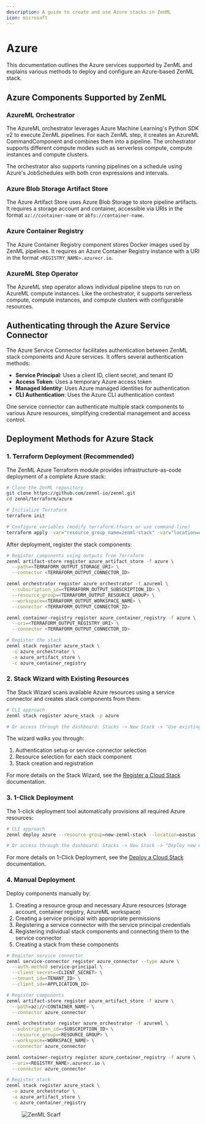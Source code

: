 ```yaml
---
description: A guide to create and use Azure stacks in ZenML
icon: microsoft
---
```


# Azure

This documentation outlines the Azure services supported by ZenML and explains various methods to deploy and configure an Azure-based ZenML stack.

## Azure Components Supported by ZenML

### AzureML Orchestrator

The AzureML orchestrator leverages Azure Machine Learning's Python SDK v2 to execute ZenML pipelines. For each ZenML step, it creates an AzureML CommandComponent and combines them into a pipeline. The orchestrator supports different compute modes such as serverless compute, compute instances and compute clusters.

The orchestrator also supports running pipelines on a schedule using Azure's JobSchedules with both cron expressions and intervals.

### Azure Blob Storage Artifact Store

The Azure Artifact Store uses Azure Blob Storage to store pipeline artifacts. It requires a storage account and container, accessible via URIs in the format `az://container-name` or `abfs://container-name`.

### Azure Container Registry

The Azure Container Registry component stores Docker images used by ZenML pipelines. It requires an Azure Container Registry instance with a URI in the format `<REGISTRY_NAME>.azurecr.io`.

### AzureML Step Operator

The AzureML step operator allows individual pipeline steps to run on AzureML compute instances. Like the orchestrator, it supports serverless compute, compute instances, and compute clusters with configurable resources.

## Authenticating through the Azure Service Connector

The Azure Service Connector facilitates authentication between ZenML stack components and Azure services. It offers several authentication methods:

* **Service Principal**: Uses a client ID, client secret, and tenant ID
* **Access Token**: Uses a temporary Azure access token
* **Managed Identity**: Uses Azure managed identities for authentication
* **CLI Authentication**: Uses the Azure CLI authentication context

One service connector can authenticate multiple stack components to various Azure resources, simplifying credential management and access control.

## Deployment Methods for Azure Stack

### 1. Terraform Deployment (Recommended)

The ZenML Azure Terraform module provides infrastructure-as-code deployment of a complete Azure stack:

```bash
# Clone the ZenML repository
git clone https://github.com/zenml-io/zenml.git
cd zenml/terraform/azure

# Initialize Terraform
terraform init

# Configure variables (modify terraform.tfvars or use command line)
terraform apply -var="resource_group_name=zenml-stack" -var="location=eastus"
```

After deployment, register the stack components:

```bash
# Register components using outputs from Terraform
zenml artifact-store register azure_artifact_store -f azure \
  --path=<TERRAFORM_OUTPUT_STORAGE_URI> \
  --connector <TERRAFORM_OUTPUT_CONNECTOR_ID>

zenml orchestrator register azure_orchestrator -f azureml \
  --subscription_id=<TERRAFORM_OUTPUT_SUBSCRIPTION_ID> \
  --resource_group=<TERRAFORM_OUTPUT_RESOURCE_GROUP> \
  --workspace=<TERRAFORM_OUTPUT_WORKSPACE_NAME> \
  --connector <TERRAFORM_OUTPUT_CONNECTOR_ID>

zenml container-registry register azure_container_registry -f azure \
  --uri=<TERRAFORM_OUTPUT_REGISTRY_URI> \
  --connector <TERRAFORM_OUTPUT_CONNECTOR_ID>

# Register the stack
zenml stack register azure_stack \
  -o azure_orchestrator \
  -a azure_artifact_store \
  -c azure_container_registry
```

### 2. Stack Wizard with Existing Resources

The Stack Wizard scans available Azure resources using a service connector and creates stack components from them:

```bash
# CLI approach
zenml stack register azure_stack -p azure

# Or access through the dashboard: Stacks -> New Stack -> "Use existing Cloud"
```

The wizard walks you through:

1. Authentication setup or service connector selection
2. Resource selection for each stack component
3. Stack creation and registration

For more details on the Stack Wizard, see the [Register a Cloud Stack](../infrastructure-deployment/stack-deployment/register-a-cloud-stack.md) documentation.

### 3. 1-Click Deployment

The 1-click deployment tool automatically provisions all required Azure resources:

```bash
# CLI approach
zenml deploy azure --resource-group=new-zenml-stack --location=eastus

# Or access through the dashboard: Stacks -> New Stack -> "Deploy new Cloud"
```

For more details on 1-Click Deployment, see the [Deploy a Cloud Stack](../infrastructure-deployment/stack-deployment/deploy-a-cloud-stack.md) documentation.

### 4. Manual Deployment

Deploy components manually by:

1. Creating a resource group and necessary Azure resources (storage account, container registry, AzureML workspace)
2. Creating a service principal with appropriate permissions
3. Registering a service connector with the service principal credentials
4. Registering individual stack components and connecting them to the service connector
5. Creating a stack from these components

```bash
# Register service connector
zenml service-connector register azure_connector --type azure \
  --auth-method service-principal \
  --client_secret=<CLIENT_SECRET> \
  --tenant_id=<TENANT_ID> \
  --client_id=<APPLICATION_ID>

# Register components
zenml artifact-store register azure_artifact_store -f azure \
  --path=az://<CONTAINER_NAME> \
  --connector azure_connector

zenml orchestrator register azure_orchestrator -f azureml \
  --subscription_id=<SUBSCRIPTION_ID> \
  --resource_group=<RESOURCE_GROUP> \
  --workspace=<WORKSPACE_NAME> \
  --connector azure_connector

zenml container-registry register azure_container_registry -f azure \
  --uri=<REGISTRY_NAME>.azurecr.io \
  --connector azure_connector

# Register stack
zenml stack register azure_stack \
  -o azure_orchestrator \
  -a azure_artifact_store \
  -c azure_container_registry
```

<figure><img src="https://static.scarf.sh/a.png?x-pxid=f0b4f458-0a54-4fcd-aa95-d5ee424815bc" alt="ZenML Scarf"><figcaption></figcaption></figure>
